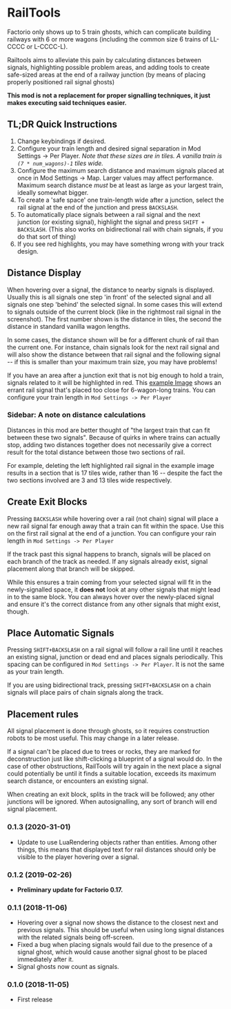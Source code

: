 # RailTools

Factorio only shows up to 5 train ghosts, which can complicate building railways with 6 or more wagons (including the
common size 6 trains of LL-CCCC or L-CCCC-L).

Railtools aims to alleviate this pain by calculating distances between signals, highlighting possible problem areas, 
and adding tools to create safe-sized areas at the end of a railway junction (by means of placing properly positioned
rail signal ghosts)

**This mod is not a replacement for proper signalling techniques, it just makes executing said techniques easier.**

## TL;DR Quick Instructions
1. Change keybindings if desired.
2. Configure your train length and desired signal separation in Mod Settings -> Per Player.  *Note that these sizes
  are in tiles.  A vanilla train is `(7 * num_wagons)-1` tiles wide.*
3. Configure the maximum search distance and maximum signals placed at once in Mod Settings -> Map.  Larger values
   may affect performance.  Maximum search distance *must* be at least as large as your largest train, ideally somewhat
   bigger.
4. To create a 'safe space' one train-length wide after a junction, select the rail signal at the end of the junction
and press `BACKSLASH`.   
5. To automatically place signals between a rail signal and the next junction (or existing signal), highlight the signal
and press `SHIFT + BACKSLASH`.  (This also works on bidirectional rail with chain signals, if you do that sort of thing)
6. If you see red highlights, you may have something wrong with your track design. 

## Distance Display

When hovering over a signal, the distance to nearby signals is displayed.  Usually this is all signals one step 'in front'
of the selected signal and all signals one step 'behind' the selected signal.  In some cases this will extend to signals 
outside of the current block (like in the rightmost rail signal in the screenshot).  The first number shown is the
distance in tiles, the second the distance in standard vanilla wagon lengths.

In some cases, the distance shown will be for a different chunk of rail than the current one.  For instance, chain
signals look for the next rail signal and will also show the distance between that rail signal and the following
signal -- if this is smaller than your maximum train size, you may have problems!

If you have an area after a junction exit that is not big enough to hold a train, signals related to it will be 
highlighted in red.  This [example Image](https://i.imgur.com/Nt3USNn.png) shows an errant rail signal that's placed
too close for 6-wagon-long trains.  You can configure your train length in `Mod Settings -> Per Player`

### Sidebar: A note on distance calculations

Distances in this mod are better thought of "the largest train that can fit between these two signals".  Because of 
quirks in where trains can actually stop, adding two distances together does not necessarily give a correct result
for the total distance between those two sections of rail.  

For example, deleting the left highlighted rail signal in the example image results in a section that is 17 tiles wide,
rather than 16 -- despite the fact the two sections involved are 3 and 13 tiles wide respectively.

## Create Exit Blocks
Pressing `BACKSLASH` while hovering over a rail (not chain) signal will place a new rail signal far enough away that
a train can fit within the space.  Use this on the first rail signal at the end of a junction.  You can configure your
 rain length in `Mod Settings -> Per Player`

If the track past this signal happens to branch, signals will be placed on each branch of the track as needed.  If any
signals already exist, signal placement along that branch will be skipped.

While this ensures a train coming from your selected signal will fit in the newly-signalled space, it **does not** look 
at any other signals that might lead in to the same block.  You can always hover over the newly-placed signal and ensure 
it's the correct distance from any other signals that might exist, though.

## Place Automatic Signals
Pressing `SHIFT+BACKSLASH` on a rail signal will follow a rail line until it reaches an existing signal, junction or
dead end and places signals periodically.  This spacing can be configured in `Mod Settings -> Per Player`.  It is not
the same as your train length.

If you are using bidirectional track, pressing `SHIFT+BACKSLASH` on a chain signals will place pairs of chain signals
along the track.  

## Placement rules
All signal placement is done through ghosts, so it requires construction robots to be most useful.  This may change
in a later release.

If a signal can't be placed due to trees or rocks, they are marked for deconstruction just like shift-clicking a
blueprint of a signal would do.  In the case of other obstructions, RailTools will try again in the next place a signal
could potentially be until it finds a suitable location, exceeds its maximum search distance, or encounters an
existing signal.

When creating an exit block, splits in the track will be followed; any other junctions will be ignored.  When 
autosignalling, any sort of branch will end signal placement.

### 0.1.3 (2020-31-01)
  * Update to use LuaRendering objects rather than entities.  Among other things, this means that displayed text for
    rail distances should only be visible to the player hovering over a signal.

### 0.1.2 (2019-02-26)
  * **Preliminary update for Factorio 0.17.**

### 0.1.1 (2018-11-06)
  * Hovering over a signal now shows the distance to the closest next and previous signals.  This should be useful when
    using long signal distances with the related signals being off-screen.
  * Fixed a bug when placing signals would fail due to the presence of a signal ghost, which would cause another signal
    ghost to be placed immediately after it.
  * Signal ghosts now count as signals.

### 0.1.0 (2018-11-05)
  * First release
